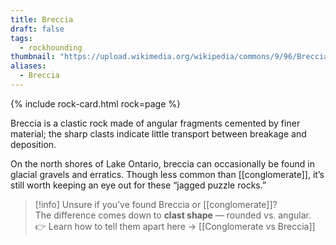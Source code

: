```yaml
---
title: Breccia
draft: false
tags:
  - rockhounding
thumbnail: "https://upload.wikimedia.org/wikipedia/commons/9/96/Breccia_in_Marble_Canyon-750px.jpg"
aliases:
  - Breccia
---
```

{% include rock-card.html rock=page %}

Breccia is a clastic rock made of angular fragments cemented by finer material; the sharp clasts indicate little transport between breakage and deposition.

On the north shores of Lake Ontario, breccia can occasionally be found in glacial gravels and erratics. Though less common than [[conglomerate]], it’s still worth keeping an eye out for these “jagged puzzle rocks.”

> [!info] Unsure if you’ve found Breccia or [[conglomerate]]?  
> The difference comes down to **clast shape** — rounded vs. angular.  
> 👉 Learn how to tell them apart here → [[Conglomerate vs Breccia]]
